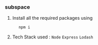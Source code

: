 ### subspace
1. Install all the required packages using
```bash
      npm i
```
 
2. Tech Stack used  : ```Node```
                     ```Express```
                     ```Lodash```
                  
                  
